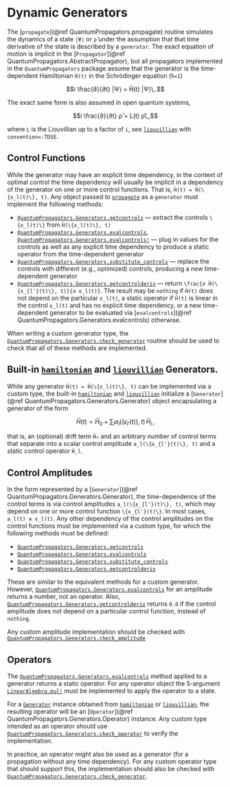 # Dynamic Generators

The [`propagate`](@ref QuantumPropagators.propagate) routine simulates the dynamics of a state ``|Ψ⟩`` or ``ρ̂`` under the assumption that that time derivative of the state is described by a `generator`. The exact equation of motion is implicit in the [`Propagator`](@ref QuantumPropagators.AbstractPropagator), but all propagators implemented in the `QuantumPropagators` package assume that the generator is the time-dependent Hamiltonian ``Ĥ(t)`` in the Schrödinger equation (``ħ=1``)

```math
i \frac{∂}{∂t} |Ψ⟩ = Ĥ(t) |Ψ⟩\,.
```

The exact same form is also assumed in open quantum systems,

```math
i \frac{∂}{∂t} ρ̂ = L(t) ρ̂\,,
```

where ``L`` is the Liouvillian up to a factor of ``i``, see [`liouvillian`](@ref) with `convention=:TDSE`.

## Control Functions

While the generator may have an explicit time dependency, in the context of optimal control the time dependency will usually be implicit in a dependency of the generator on one or more control functions. That is, ``Ĥ(t) = Ĥ(\{ϵ_l(t)\}, t)``. Any object passed to [`propagate`](@ref) as a `generator` must implement the following methods:

* [`QuantumPropagators.Generators.getcontrols`](@ref) — extract the controls ``\{ϵ_l(t)\}`` from ``Ĥ(\{ϵ_l(t)\}, t)``
* [`QuantumPropagators.Generators.evalcontrols`](@ref), [`QuantumPropagators.Generators.evalcontrols!`](@ref) — plug in values for the controls as well as any explicit time dependency to produce a static operator from the time-dependent generator
* [`QuantumPropagators.Generators.substitute_controls`](@ref)  — replace the controls with different (e.g., optimized) controls, producing a new time-dependent generator
* [`QuantumPropagators.Generators.getcontrolderiv`](@ref) — return ``\frac{∂ Ĥ(\{ϵ_{l'}(t)\}, t)}{∂ ϵ_l(t)}``. The result may be `nothing` if ``Ĥ(t)`` does not depend on the particular ``ϵ_l(t)``, a static operator if ``Ĥ(t)`` is linear in the control ``ϵ_l(t)`` and has no explicit time dependency, or a new time-dependent generator to be evaluated via [`evalcontrols`](@ref QuantumPropagators.Generators.evalcontrols) otherwise.

When writing a custom generator type, the [`QuantumPropagators.Generators.check_generator`](@ref) routine should be used to check that all of these methods are implemented.

## Built-in [`hamiltonian`](@ref) and [`liouvillian`](@ref) Generators.

While any generator ``Ĥ(t) = Ĥ(\{ϵ_l(t)\}, t)`` can be implemented via a custom type, the built-in [`hamiltonian`](@ref) and [`liouvillian`](@ref) initialize a [`Generator`](@ref QuantumPropagators.Generators.Generator) object encapsulating a generator of the form

```math
Ĥ(t) = Ĥ_0 + \sum_l a_l(\{ϵ_{l'}(t)\}, t) \, Ĥ_l\,,
```

that is, an (optional) drift term ``Ĥ₀`` and an arbitrary number of control terms that separate into a scalar control amplitude ``a_l(\{ϵ_{l'}(t)\}, t)`` and a static control operator  ``Ĥ_l``.

## Control Amplitudes

In the form represented by a [`Generator`](@ref QuantumPropagators.Generators.Generator), the time-dependence of the control terms is via control amplitudes ``a_l(\{ϵ_{l'}(t)\}, t)``, which may depend on one or more control function ``\{ϵ_{l'}(t)\}``. In most cases, ``a_l(t) ≡ ϵ_l(t)``. Any other dependency of the control amplitudes on the control functions must be implemented via a custom type, for which the following methods must be defined:

* [`QuantumPropagators.Generators.getcontrols`](@ref)
* [`QuantumPropagators.Generators.evalcontrols`](@ref)
* [`QuantumPropagators.Generators.substitute_controls`](@ref)
* [`QuantumPropagators.Generators.getcontrolderiv`](@ref)

These are similar to the equivalent methods for a custom generator. However, [`QuantumPropagators.Generators.evalcontrols`](@ref) for an amplitude returns a number, not an operator. Also, [`QuantumPropagators.Generators.getcontrolderiv`](@ref) returns `0.0` if the control amplitude does not depend on a particular control function, instead of `nothing`.

Any custom amplitude implementation should be checked with [`QuantumPropagators.Generators.check_amplitude`](@ref)


## Operators

The [`QuantumPropagators.Generators.evalcontrols`](@ref) method applied to a generator returns a static operator. For any operator object the 5-argument [`LinearAlgebra.mul!`](https://docs.julialang.org/en/v1/stdlib/LinearAlgebra/#LinearAlgebra.mul!) must be implemented to apply the operator to a state.

For a [`Generator`](@ref) instance obtained from [`hamiltonian`](@ref) or [`liouvillian`](@ref), the resulting operator will be an [`Operator`](@ref QuantumPropagators.Generators.Operator) instance. Any custom type intended as an operator should use [`QuantumPropagators.Generators.check_operator`](@ref) to verify the implementation.

In practice, an operator might also be used as a generator (for a propagation without any time dependency). For any custom operator type that should support this, the implementation should also be checked with [`QuantumPropagators.Generators.check_generator`](@ref).
